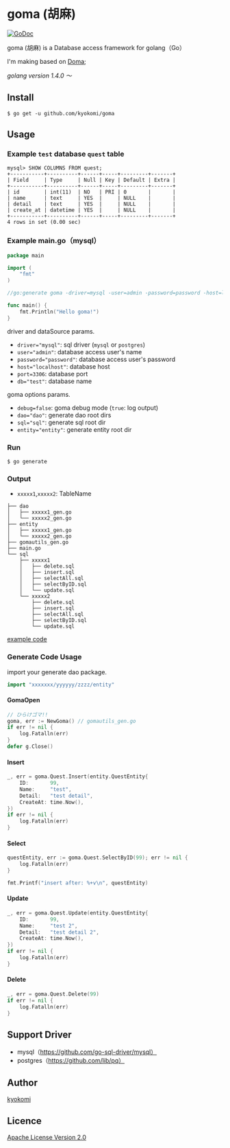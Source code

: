 goma (胡麻)
====================
[![GoDoc](https://godoc.org/github.com/kyokomi/goma/goma?status.svg)](https://godoc.org/github.com/kyokomi/goma/goma)

goma (胡麻) is a Database access framework for golang（Go）

I'm making based on [Doma](https://github.com/domaframework/doma);

*golang version 1.4.0 〜*

## Install

```
$ go get -u github.com/kyokomi/goma
```

## Usage

### Example `test` database `quest` table

```
mysql> SHOW COLUMNS FROM quest;
+-----------+----------+------+-----+---------+-------+
| Field     | Type     | Null | Key | Default | Extra |
+-----------+----------+------+-----+---------+-------+
| id        | int(11)  | NO   | PRI | 0       |       |
| name      | text     | YES  |     | NULL    |       |
| detail    | text     | YES  |     | NULL    |       |
| create_at | datetime | YES  |     | NULL    |       |
+-----------+----------+------+-----+---------+-------+
4 rows in set (0.00 sec)
```

### Example main.go（mysql）

```go
package main

import (
	"fmt"
)

//go:generate goma -driver=mysql -user=admin -password=password -host=localhost -port=3306 -db=test -debug=true

func main() {
	fmt.Println("Hello goma!")
}
```

driver and dataSource params.

- `driver="mysql"`: sql driver (`mysql` or `postgres`)
- `user="admin"`: database access user's name
- `password="password"`: database access user's password
- `host="localhost"`: database host
- `port=3306`: database port
- `db="test"`: database name

goma options params.

- `debug=false`: goma debug mode (`true`: log output)
- `dao="dao"`: generate dao root dirs
- `sql="sql"`: generate sql root dir
- `entity="entity"`: generate entity root dir

### Run

```
$ go generate
```

### Output

- `xxxxx1`,`xxxxx2`: TableName
 
```
├── dao
│   ├── xxxxx1_gen.go
│   └── xxxxx2_gen.go
├── entity
│   ├── xxxxx1_gen.go
│   └── xxxxx2_gen.go
├── gomautils_gen.go
├── main.go
└── sql
    ├── xxxxx1
    │   ├── delete.sql
    │   ├── insert.sql
    │   ├── selectAll.sql
    │   ├── selectByID.sql
    │   └── update.sql
    └── xxxxx2
        ├── delete.sql
        ├── insert.sql
        ├── selectAll.sql
        ├── selectByID.sql
        └── update.sql
```

[example code](https://github.com/kyokomi/goma/blob/master/example)

### Generate Code Usage

import your generate dao package.

```go
import "xxxxxxx/yyyyyy/zzzz/entity"
```

#### GomaOpen

```go
// ひらけゴマ!!
goma, err := NewGoma() // gomautils_gen.go
if err != nil {
    log.Fatalln(err)
}
defer g.Close()
```

#### Insert
 
```go
_, err = goma.Quest.Insert(entity.QuestEntity{
    ID:       99,
    Name:     "test",
    Detail:   "test detail",
    CreateAt: time.Now(),
})
if err != nil {
    log.Fatalln(err)
}
```

#### Select

```go
questEntity, err := goma.Quest.SelectByID(99); err != nil {
    log.Fatalln(err)
}

fmt.Printf("insert after: %+v\n", questEntity)
```

#### Update

```go
_, err = goma.Quest.Update(entity.QuestEntity{
    ID:       99,
    Name:     "test 2",
    Detail:   "test detail 2",
    CreateAt: time.Now(),
})
if err != nil {
    log.Fatalln(err)
}
```

#### Delete

```go
_, err = goma.Quest.Delete(99)
if err != nil {
    log.Fatalln(err)
}
```

## Support Driver

- mysql（https://github.com/go-sql-driver/mysql）
- postgres（https://github.com/lib/pq）

## Author

[kyokomi](https://github.com/kyokomi)

## Licence

[Apache License Version 2.0](https://github.com/kyokomi/goma/blob/master/LICENSE)
